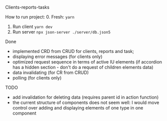 Clients-reports-tasks

How to run project:
0. Fresh:
  `yarn`
1. Run client
  `yarn dev`
2. Run server
   `npx json-server ./server/db.json5`

Done
- implemented CRD from CRUD for clients, reports and task;
- displaying error messages (for clients only)
- optimized request sequence in terms of active IU elements (if accordion has a hidden section - don't do a request of children elements data)
- data invalidating (for CR from CRUD)
- polling (for clients only)

TODO
- add invalidation for deleting data (requires parent id in action function)
- the current structure of components does not seem well: I would move control over adding and displaying elements of one type in one component
